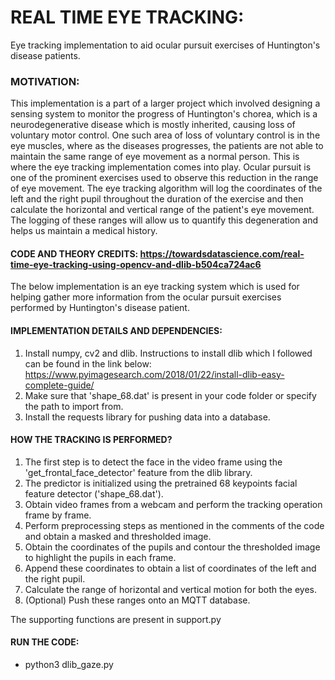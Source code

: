 # REAL TIME EYE TRACKING:
Eye tracking implementation to aid ocular pursuit exercises of Huntington's disease patients.

### MOTIVATION:
This implementation is a part of a larger project which involved designing a sensing system to monitor
the progress of Huntington's chorea, which is a neurodegenerative disease which is mostly inherited,
causing loss of voluntary motor control. One such area of loss of voluntary control is in the eye muscles,
where as the diseases progresses, the patients are not able to maintain the same range of eye movement as 
a normal person. This is where the eye tracking implementation comes into play. Ocular pursuit is one of the 
prominent exercises used to observe this reduction in the range of eye movement. The eye tracking algorithm
will log the coordinates of the left and the right pupil throughout the duration of the exercise and then 
calculate the horizontal and vertical range of the patient's eye movement. The logging of these ranges will
allow us to quantify this degeneration and helps us maintain a medical history.

#### CODE AND THEORY CREDITS: https://towardsdatascience.com/real-time-eye-tracking-using-opencv-and-dlib-b504ca724ac6

The below implementation is an eye tracking system which is used for helping gather more information 
from the ocular pursuit exercises performed by Huntington's disease patient.

#### IMPLEMENTATION DETAILS AND DEPENDENCIES:
1. Install numpy, cv2 and dlib. Instructions to install dlib which I followed can be found in the link below:
https://www.pyimagesearch.com/2018/01/22/install-dlib-easy-complete-guide/
2. Make sure that 'shape_68.dat' is present in your code folder or specify the path to import from. 
3. Install the requests library for pushing data into a database.

#### HOW THE TRACKING IS PERFORMED?
1. The first step is to detect the face in the video frame using the 'get_frontal_face_detector' feature
from the dlib library.
2. The predictor is initialized using the pretrained 68 keypoints facial feature detector ('shape_68.dat').
3. Obtain video frames from a webcam and perform the tracking operation frame by frame.
4. Perform preprocessing steps as mentioned in the comments of the code and obtain a masked and 
thresholded image. 
5. Obtain the coordinates of the pupils and contour the thresholded image to highlight the pupils in each frame.
6. Append these coordinates to obtain a list of coordinates of the left and the right pupil.
7. Calculate the range of horizontal and vertical motion for both the eyes.
8. (Optional) Push these ranges onto an MQTT database.

The supporting functions are present in support.py
#### RUN THE CODE:
- python3 dlib_gaze.py
